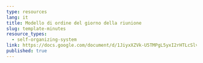```yaml
---
type: resources
lang: it
title: Modello di ordine del giorno della riunione
slug: template-minutes
resource_types:
  - self-organizing-system
link: https://docs.google.com/document/d/1JiyxXZVk-U5TMPgL5yxI2rHTLcSlv0jvvAbaPoxi5wA/edit?usp=sharing
published: true
---
```

